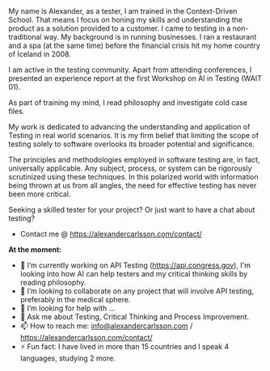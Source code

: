 ##

My name is Alexander, as a tester, I am trained in the Context-Driven School. That means I focus on honing my skills and understanding the product as a solution provided to a customer. 
I came to testing in a non-traditional way. My background is in running businesses. I ran a restaurant and a spa (at the same time) before the financial crisis hit my home country of Iceland in 2008.

I am active in the testing community. Apart from attending conferences, I presented an experience report at the first Workshop on AI in Testing (WAIT 01).

As part of training my mind, I read philosophy and investigate cold case files.

My work is dedicated to advancing the understanding and application of Testing in real world scenarios. It is my firm belief that limiting the scope of testing solely to software overlooks its broader potential and significance.

The principles and methodologies employed in software testing are, in fact, universally applicable. Any subject, process, or system can be rigorously scrutinized using these techniques. 
In this polarized world with information being thrown at us from all angles, the need for effective testing has never been more critical.

Seeking a skilled tester for your project? Or just want to have a chat about testing? 
  - Contact me @ https://alexandercarlsson.com/contact/

**At the moment:**

- 🔭 I’m currently working on API Testing (https://api.congress.gov), I'm looking into how AI can help testers and my critical thinking skills by reading philosophy.
- 👯 I’m looking to collaborate on any project that will involve API testing, preferably in the medical sphere. 
- 🤔 I’m looking for help with ...
- 💬 Ask me about Testing, Critical Thinking and Process Improvement. 
- 📫 How to reach me: info@alexandercarlsson.com / https://alexandercarlsson.com/contact/
- ⚡ Fun fact: I have lived in more than 15 countries and I speak 4 languages, studying 2 more. 

